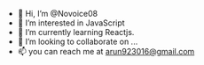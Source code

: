 - 👋 Hi, I’m @Novoice08
- 👀 I’m interested in JavaScript
- 🌱 I’m currently learning Reactjs. 
- 💞️ I’m looking to collaborate on ...
- 📫 you can reach me at arun923016@gmail.com

<!---
Novoice08/Novoice08 is a ✨ special ✨ repository because its `README.md` (this file) appears on your GitHub profile.
You can click the Preview link to take a look at your changes.
--->
